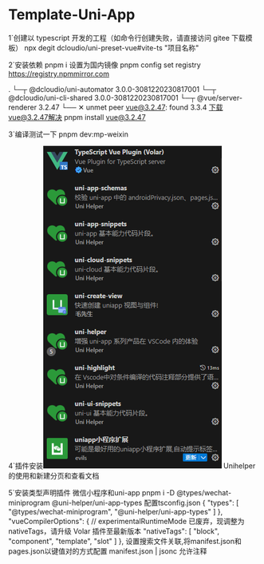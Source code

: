 # Template-Uni-App
1`创建以 typescript 开发的工程（如命令行创建失败，请直接访问 gitee 下载模板）
npx degit dcloudio/uni-preset-vue#vite-ts "项目名称"

2`安装依赖
pnpm i 
设置为国内镜像
pnpm config set registry https://registry.npmmirror.com

<!--  WARN  Issues with peer dependencies found -->
.
└─┬ @dcloudio/uni-automator 3.0.0-3081220230817001
  └─┬ @dcloudio/uni-cli-shared 3.0.0-3081220230817001
    └─┬ @vue/server-renderer 3.2.47
      └── ✕ unmet peer vue@3.2.47: found 3.3.4
      下载vue@3.2.47解决
pnpm install vue@3.2.47

3`编译测试一下
pnpm dev:mp-weixin

4`插件安装![Alt text](image.png)
Unihelper的使用和新建分页和查看文档

5`安装类型声明插件 微信小程序和uni-app
pnpm i -D @types/wechat-miniprogram @uni-helper/uni-app-types
配置tsconfig.json 
    {
         "types": [
            "@types/wechat-miniprogram",
            "@uni-helper/uni-app-types"
        ]
    },
     "vueCompilerOptions": {
        // experimentalRuntimeMode 已废弃，现调整为 nativeTags，请升级 Volar 插件至最新版本
        "nativeTags": [
            "block",
            "component",
            "template",
            "slot"
        ]
    },
设置搜索文件关联,将manifest.json和pages.json以键值对的方式配置  manifest.json | jsonc 允许注释

